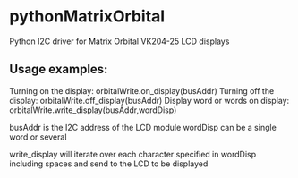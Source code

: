 # pythonMatrixOrbital
Python I2C driver for Matrix Orbital VK204-25 LCD displays
<h2>Usage examples:</h2>
Turning on the display:
  orbitalWrite.on_display(busAddr)
Turning off the display:
  orbitalWrite.off_display(busAddr)
Display word or words on display:
  orbitalWrite.write_display(busAddr,wordDisp)
  
busAddr is the I2C address of the LCD module
wordDisp can be a single word or several

write_display will iterate over each character specified in wordDisp including spaces and send to the LCD to be displayed
